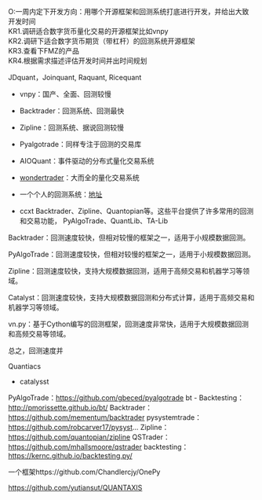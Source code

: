 O:一周内定下开发方向：用哪个开源框架和回测系统打底进行开发，并给出大致开发时间  
KR1.调研适合数字货币量化交易的开源框架比如vnpy  
KR2.调研下适合数字货币期货（带杠杆）的回测系统开源框架  
KR3.查看下FMZ的产品  
KR4.根据需求描述评估开发时间并出时间规划  


JDquant，Joinquant, Raquant, Ricequant

+ vnpy：国产、全面、回测较慢
+ Backtrader：回测系统、回测最快
+ Zipline：回测系统、据说回测较慢
+ Pyalgotrade：同样专注于回测的交易库
+ AIOQuant：事件驱动的分布式量化交易系统
+ [wondertrader](https://github.com/wondertrader)：大而全的量化交易系统

+ 一个个人的回测系统：[地址](https://github.com/kerwinyc/kbt_)

+ ccxt
Backtrader、Zipline、Quantopian等。这些平台提供了许多常用的回测和交易功能，
PyAlgoTrade、QuantLib、TA-Lib

Backtrader：回测速度较快，但相对较慢的框架之一，适用于小规模数据回测。

PyAlgoTrade：回测速度较快，但相对较慢的框架之一，适用于小规模数据回测。

Zipline：回测速度较快，支持大规模数据回测，适用于高频交易和机器学习等领域。

Catalyst：回测速度较快，支持大规模数据回测和分布式计算，适用于高频交易和机器学习等领域。

vn.py：基于Cython编写的回测框架，回测速度非常快，适用于大规模数据回测和高频交易等领域。

总之，回测速度并


Quantiacs
+ catalysst


PyAlgoTrade：https://github.com/gbeced/pyalgotrade
bt - Backtesting：http://pmorissette.github.io/bt/
Backtrader：https://github.com/mementum/backtrader
pysystemtrade：https://github.com/robcarver17/pysyst...
Zipline：https://github.com/quantopian/zipline
QSTrader：https://github.com/mhallsmoore/qstrader
backtesting：https://kernc.github.io/backtesting.py/


一个框架https://github.com/Chandlercjy/OnePy

https://github.com/yutiansut/QUANTAXIS